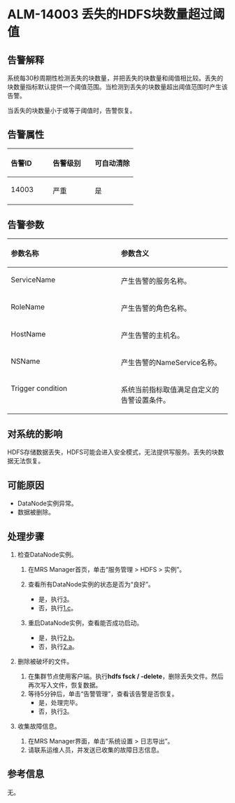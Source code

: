 # ALM-14003 丢失的HDFS块数量超过阈值<a name="ZH-CN_TOPIC_0093195049"></a>

## 告警解释<a name="zh-cn_topic_0035998723_section59880657"></a>

系统每30秒周期性检测丢失的块数量，并把丢失的块数量和阈值相比较。丢失的块数量指标默认提供一个阈值范围。当检测到丢失的块数量超出阈值范围时产生该告警。

当丢失的块数量小于或等于阈值时，告警恢复。

## 告警属性<a name="zh-cn_topic_0035998723_section2055005"></a>

<a name="zh-cn_topic_0035998723_table47050372"></a>
<table><thead align="left"><tr id="zh-cn_topic_0035998723_row2854726"><th class="cellrowborder" valign="top" width="33.33333333333333%" id="mcps1.1.4.1.1"><p id="zh-cn_topic_0035998723_p29906272"><a name="zh-cn_topic_0035998723_p29906272"></a><a name="zh-cn_topic_0035998723_p29906272"></a>告警ID</p>
</th>
<th class="cellrowborder" valign="top" width="33.33333333333333%" id="mcps1.1.4.1.2"><p id="zh-cn_topic_0035998723_p6488958"><a name="zh-cn_topic_0035998723_p6488958"></a><a name="zh-cn_topic_0035998723_p6488958"></a>告警级别</p>
</th>
<th class="cellrowborder" valign="top" width="33.33333333333333%" id="mcps1.1.4.1.3"><p id="zh-cn_topic_0035998723_p55843593"><a name="zh-cn_topic_0035998723_p55843593"></a><a name="zh-cn_topic_0035998723_p55843593"></a>可自动清除</p>
</th>
</tr>
</thead>
<tbody><tr id="zh-cn_topic_0035998723_row27037160"><td class="cellrowborder" valign="top" width="33.33333333333333%" headers="mcps1.1.4.1.1 "><p id="zh-cn_topic_0035998723_p42526340"><a name="zh-cn_topic_0035998723_p42526340"></a><a name="zh-cn_topic_0035998723_p42526340"></a>14003</p>
</td>
<td class="cellrowborder" valign="top" width="33.33333333333333%" headers="mcps1.1.4.1.2 "><p id="zh-cn_topic_0035998723_p22081476"><a name="zh-cn_topic_0035998723_p22081476"></a><a name="zh-cn_topic_0035998723_p22081476"></a>严重</p>
</td>
<td class="cellrowborder" valign="top" width="33.33333333333333%" headers="mcps1.1.4.1.3 "><p id="zh-cn_topic_0035998723_p43769104"><a name="zh-cn_topic_0035998723_p43769104"></a><a name="zh-cn_topic_0035998723_p43769104"></a>是</p>
</td>
</tr>
</tbody>
</table>

## 告警参数<a name="zh-cn_topic_0035998723_section18495050"></a>

<a name="zh-cn_topic_0035998723_table55636561"></a>
<table><thead align="left"><tr id="zh-cn_topic_0035998723_row36019552"><th class="cellrowborder" valign="top" width="50%" id="mcps1.1.3.1.1"><p id="zh-cn_topic_0035998723_p31902563"><a name="zh-cn_topic_0035998723_p31902563"></a><a name="zh-cn_topic_0035998723_p31902563"></a>参数名称</p>
</th>
<th class="cellrowborder" valign="top" width="50%" id="mcps1.1.3.1.2"><p id="zh-cn_topic_0035998723_p33970848"><a name="zh-cn_topic_0035998723_p33970848"></a><a name="zh-cn_topic_0035998723_p33970848"></a>参数含义</p>
</th>
</tr>
</thead>
<tbody><tr id="zh-cn_topic_0035998723_row175293"><td class="cellrowborder" valign="top" width="50%" headers="mcps1.1.3.1.1 "><p id="zh-cn_topic_0035998723_p14198754"><a name="zh-cn_topic_0035998723_p14198754"></a><a name="zh-cn_topic_0035998723_p14198754"></a>ServiceName</p>
</td>
<td class="cellrowborder" valign="top" width="50%" headers="mcps1.1.3.1.2 "><p id="zh-cn_topic_0035998723_p9248440"><a name="zh-cn_topic_0035998723_p9248440"></a><a name="zh-cn_topic_0035998723_p9248440"></a>产生告警的服务名称。</p>
</td>
</tr>
<tr id="zh-cn_topic_0035998723_row16127101"><td class="cellrowborder" valign="top" width="50%" headers="mcps1.1.3.1.1 "><p id="zh-cn_topic_0035998723_p31226782"><a name="zh-cn_topic_0035998723_p31226782"></a><a name="zh-cn_topic_0035998723_p31226782"></a>RoleName</p>
</td>
<td class="cellrowborder" valign="top" width="50%" headers="mcps1.1.3.1.2 "><p id="zh-cn_topic_0035998723_p46341445"><a name="zh-cn_topic_0035998723_p46341445"></a><a name="zh-cn_topic_0035998723_p46341445"></a>产生告警的角色名称。</p>
</td>
</tr>
<tr id="zh-cn_topic_0035998723_row14419821"><td class="cellrowborder" valign="top" width="50%" headers="mcps1.1.3.1.1 "><p id="zh-cn_topic_0035998723_p27154837"><a name="zh-cn_topic_0035998723_p27154837"></a><a name="zh-cn_topic_0035998723_p27154837"></a>HostName</p>
</td>
<td class="cellrowborder" valign="top" width="50%" headers="mcps1.1.3.1.2 "><p id="zh-cn_topic_0035998723_p52058165"><a name="zh-cn_topic_0035998723_p52058165"></a><a name="zh-cn_topic_0035998723_p52058165"></a>产生告警的主机名。</p>
</td>
</tr>
<tr id="zh-cn_topic_0035998723_row65870306"><td class="cellrowborder" valign="top" width="50%" headers="mcps1.1.3.1.1 "><p id="zh-cn_topic_0035998723_p33894570"><a name="zh-cn_topic_0035998723_p33894570"></a><a name="zh-cn_topic_0035998723_p33894570"></a>NSName</p>
</td>
<td class="cellrowborder" valign="top" width="50%" headers="mcps1.1.3.1.2 "><p id="zh-cn_topic_0035998723_p61105663"><a name="zh-cn_topic_0035998723_p61105663"></a><a name="zh-cn_topic_0035998723_p61105663"></a>产生告警的NameService名称。</p>
</td>
</tr>
<tr id="zh-cn_topic_0035998723_row13080057"><td class="cellrowborder" valign="top" width="50%" headers="mcps1.1.3.1.1 "><p id="zh-cn_topic_0035998723_p52851724"><a name="zh-cn_topic_0035998723_p52851724"></a><a name="zh-cn_topic_0035998723_p52851724"></a>Trigger condition</p>
</td>
<td class="cellrowborder" valign="top" width="50%" headers="mcps1.1.3.1.2 "><p id="zh-cn_topic_0035998723_p53131231"><a name="zh-cn_topic_0035998723_p53131231"></a><a name="zh-cn_topic_0035998723_p53131231"></a>系统当前指标取值满足自定义的告警设置条件。</p>
</td>
</tr>
</tbody>
</table>

## 对系统的影响<a name="zh-cn_topic_0035998723_section32237730"></a>

HDFS存储数据丢失，HDFS可能会进入安全模式，无法提供写服务。丢失的块数据无法恢复。

## 可能原因<a name="zh-cn_topic_0035998723_section21704116"></a>

-   DataNode实例异常。
-   数据被删除。

## 处理步骤<a name="zh-cn_topic_0035998723_section61119323"></a>

1.  检查DataNode实例。
    1.  在MRS Manager首页，单击“服务管理 \> HDFS \> 实例”。
    2.  查看所有DataNode实例的状态是否为“良好”。
        -   是，执行[3](#zh-cn_topic_0035998723_li35176794154043)。
        -   否，执行[1.c](#zh-cn_topic_0035998723_li2677020115402)。

    3.  <a name="zh-cn_topic_0035998723_li2677020115402"></a>重启DataNode实例，查看能否成功启动。
        -   是，执行[2.b](#zh-cn_topic_0035998723_li4975462315402)。
        -   否，执行[2.a](#zh-cn_topic_0035998723_li435173115402)。


2.  删除被破坏的文件。
    1.  <a name="zh-cn_topic_0035998723_li435173115402"></a>在集群节点使用客户端。执行**hdfs fsck / -delete**，删除丢失文件。然后再次写入文件，恢复数据。
    2.  <a name="zh-cn_topic_0035998723_li4975462315402"></a>等待5分钟后，单击“告警管理”，查看该告警是否恢复。
        -   是，处理完毕。
        -   否，执行[3](#zh-cn_topic_0035998723_li35176794154043)。


3.  <a name="zh-cn_topic_0035998723_li35176794154043"></a>收集故障信息。
    1.  在MRS Manager界面，单击“系统设置 \> 日志导出”。
    2.  请联系运维人员，并发送已收集的故障日志信息。


## 参考信息<a name="zh-cn_topic_0035998723_section13202999"></a>

无。

